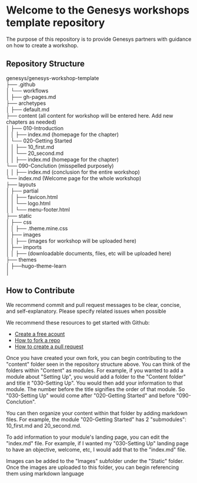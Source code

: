 # Welcome to the Genesys workshops template repository

The purpose of this repository is to provide Genesys partners with guidance on how to create a workshop.

## Repository Structure

genesys/genesys-workshop-template <br>
├── .github <br>
│   └── workflows <br>
│       ├── gh-pages.md <br>
├── archetypes <br>
│   ├── default.md <br>
├── content (all content for workshop will be entered here. Add new chapters as needed) <br>
│   ├── 010-Introduction <br>
│   │   ├── index.md (homepage for the chapter) <Br>
│   └── 020-Getting Started <br>
│   │   ├── 10_first.md <br>
│   │   └── 20_second.md <br>
│   │   ├── index.md (homepage for the chapter) <br>
    └── 090-Conclution (misspelled purposely) <br>
│   │   ├── index.md (conclusion for the entire workshop) <br>
    └── index.md (Welcome page for the whole workshop) <br>
├── layouts <br>
│   ├── partial <br>
│   │   ├── favicon.html <br>
│   │   └── logo.html <br>
│   │   └── menu-footer.html <br>
├── static <br>
│   ├── css <br>
│   │   ├── .theme.mine.css <br>
│   ├── images <br>
│   │   ├── (images for workshop will be uploaded here) <br>
│   ├── imports <br>
│   │   ├── (downloadable documents, files, etc will be uploaded here) <br>
├── themes <br>
│   ├──hugo-theme-learn <br>
│ 

## How to Contribute 

We recommend commit and pull request messages to be clear, concise, and self-explanatory. Please specify related issues when possible

We recommend these resources to get started with Github:

- [Create a free acount](https://github.com/)
- [How to fork a repo](https://docs.github.com/en/get-started/quickstart/fork-a-repo)
- [How to create a pull request](https://docs.github.com/en/pull-requests/collaborating-with-pull-requests/proposing-changes-to-your-work-with-pull-requests/creating-a-pull-request)

Once you have created your own fork, you can begin contributing to the "content" folder seen in the repository structure above. You can think of the folders within "Content" as modules. For example, if you wanted to add a module about "Setting Up", you would add a folder to the "Content folder" and title it "030-Setting Up". You would then add your information to that module. The number before the title signifies the order of that module. So "030-Setting Up" would come after "020-Getting Started" and before "090-Conclution". 

You can then organize your content within that folder by adding markdown files. For example, the module "020-Getting Started" has 2 "submodules": 10_first.md and 20_second.md. 

To add information to your module's landing page, you can edit the "index.md" file. For example, if I wanted my "030-Setting Up" landing page to have an objective, welcome, etc, I would add that to the "index.md" file.

Images can be added to the "Images" subfolder under the "Static" folder. Once the images are uploaded to this folder, you can begin referencing them using markdown language
